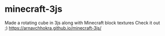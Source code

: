 # minecraft-3js
Made a rotating cube in 3js along with Minecraft block textures
Check it out ;)   https://arnavchhokra.github.io/minecraft-3js/
